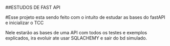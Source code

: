 ##ESTUDOS DE FAST API

#Esse projeto esta sendo feito com o intuito de estudar as bases do fastAPI e inicializar o TCC

Nele estarão as bases de uma API com todos os testes e exemplos explicados, ira evoluir ate usar SQLACHEMY e sair do bd simulado.